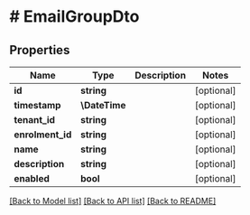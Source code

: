 # # EmailGroupDto

## Properties

Name | Type | Description | Notes
------------ | ------------- | ------------- | -------------
**id** | **string** |  | [optional]
**timestamp** | **\DateTime** |  | [optional]
**tenant_id** | **string** |  | [optional]
**enrolment_id** | **string** |  | [optional]
**name** | **string** |  | [optional]
**description** | **string** |  | [optional]
**enabled** | **bool** |  | [optional]

[[Back to Model list]](../../README.md#models) [[Back to API list]](../../README.md#endpoints) [[Back to README]](../../README.md)
